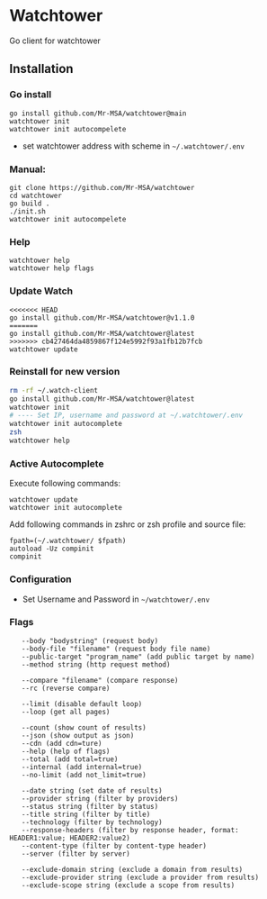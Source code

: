 # Watchtower
Go client for watchtower

## Installation
### Go install
```
go install github.com/Mr-MSA/watchtower@main
watchtower init
watchtower init autocompelete
```
+ set watchtower address with scheme in `~/.watchtower/.env`

### Manual:
```
git clone https://github.com/Mr-MSA/watchtower
cd watchtower
go build .
./init.sh
watchtower init autocompelete
```
### Help
```
watchtower help
watchtower help flags
```

### Update Watch
```
<<<<<<< HEAD
go install github.com/Mr-MSA/watchtower@v1.1.0
=======
go install github.com/Mr-MSA/watchtower@latest
>>>>>>> cb427464da4859867f124e5992f93a1fb12b7fcb
watchtower update 
```

### Reinstall for new version
```bash
rm -rf ~/.watch-client
go install github.com/Mr-MSA/watchtower@latest
watchtower init 
# ---- Set IP, username and password at ~/.watchtower/.env
watchtower init autocomplete
zsh
watchtower help
```

### Active Autocomplete
Execute following commands:
```
watchtower update
watchtower init autocomplete
```
Add following commands in zshrc or zsh profile and source file:
```
fpath=(~/.watchtower/ $fpath)
autoload -Uz compinit
compinit
```
### Configuration
+ Set Username and Password in `~/watchtower/.env`

### Flags
```
   --body "bodystring" (request body)
   --body-file "filename" (request body file name)
   --public-target "program_name" (add public target by name)
   --method string (http request method)

   --compare "filename" (compare response)
   --rc (reverse compare)
                  
   --limit (disable default loop)
   --loop (get all pages)

   --count (show count of results)
   --json (show output as json)
   --cdn (add cdn=ture)
   --help (help of flags)
   --total (add total=true)
   --internal (add internal=true)
   --no-limit (add not_limit=true)

   --date string (set date of results)
   --provider string (filter by providers)
   --status string (filter by status)
   --title string (filter by title)
   --technology (filter by technology)
   --response-headers (filter by response header, format: HEADER1:value; HEADER2:value2)
   --content-type (filter by content-type header)
   --server (filter by server)

   --exclude-domain string (exclude a domain from results)
   --exclude-provider string (exclude a provider from results)
   --exclude-scope string (exclude a scope from results)
```
